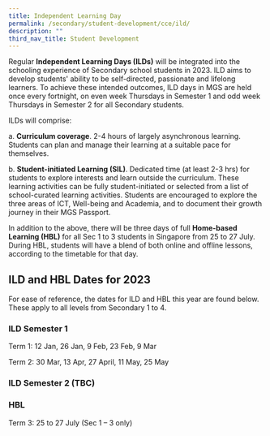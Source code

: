 ```yaml
---
title: Independent Learning Day
permalink: /secondary/student-development/cce/ild/
description: ""
third_nav_title: Student Development
---
```

Regular **Independent Learning Days (ILDs)** will be integrated into the schooling experience of Secondary school students in 2023. ILD aims to develop students' ability to be self-directed, passionate and lifelong learners. To achieve these intended outcomes, ILD days in MGS are held once every fortnight, on even week Thursdays in Semester 1 and odd week Thursdays in Semester 2 for all Secondary students.  
 

ILDs will comprise:

a. **Curriculum coverage**. 2-4 hours of largely asynchronous learning. Students can plan and manage their learning at a suitable pace for themselves.

b. **Student-initiated Learning (SIL)**. Dedicated time (at least 2-3 hrs) for students to explore interests and learn outside the curriculum. These learning activities can be fully student-initiated or selected from a list of school-curated learning activities. Students are encouraged to explore the three areas of ICT, Well-being and Academia, and to document their growth journey in their MGS Passport.  
 

In addition to the above, there will be three days of full **Home-based Learning (HBL)** for all Sec 1 to 3 students in Singapore from 25 to 27 July.  During HBL, students will have a blend of both online and offline lessons, according to the timetable for that day. 


## ILD and HBL Dates for 2023 
For ease of reference, the dates for ILD and HBL this year are found below. These apply to all levels from Secondary 1 to 4.


### ILD Semester 1
Term 1: 12 Jan, 26 Jan, 9 Feb, 23 Feb, 9 Mar

Term 2: 30 Mar, 13 Apr, 27 April, 11 May, 25 May


### ILD Semester 2 (TBC)


### HBL
Term 3: 25 to 27 July (Sec 1 – 3 only)